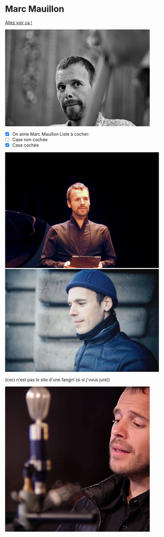 # Marc Mauillon

[Allez voir ça !](http://marcmauillon.com/)

![Marc Mauillon](th.jpg "MM c'est le plus beau")

- [x] On aime Marc Mauillon
Liste à cocher:
 - [ ] Case non cochée
 - [x] Case cochée

![Marc Mauillon](th2.jpg "MM c'est le plus fort")
![Marc Mauillon](th3.webp "MM c'est le plus intelligent")

(ceci n'est pas le site d'une fangirl (si si j'vous jure))

![Marc Mauillon](th3.jpg "MM c'est le plus mignon")
